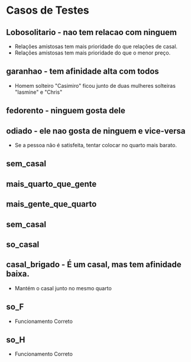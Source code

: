 # Casos de Testes

## Lobosolitario - nao tem relacao com ninguem
- Relações amistosas tem mais prioridade do que relações de casal.
- Relações amistosas tem mais prioridade do que o menor preço.

## garanhao - tem afinidade alta com todos
- Homem solteiro "Casimiro" ficou junto de duas mulheres solteiras "Iasmine" e "Chris"

## fedorento - ninguem gosta dele

## odiado - ele nao gosta de ninguem e vice-versa
- Se a pessoa não é satisfeita, tentar colocar no quarto mais barato.

## sem_casal

## mais_quarto_que_gente

## mais_gente_que_quarto

## sem_casal

## so_casal

## casal_brigado - É um casal, mas tem afinidade baixa.
- Mantém o casal junto no mesmo quarto

## so_F
- Funcionamento Correto
## so_H
- Funcionamento Correto